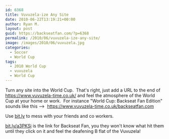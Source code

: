 ```yaml
---
id: 6368
title: Vuvuzela-ize Any Site
date: 2010-06-22T13:19:21+00:00
author: Ryan M.
layout: post
guid: https://backseatfan.com/?p=6368
permalink: /2010/06/vuvuzela-ize-any-site/
image: /images/2010/06/vuvuzela.jpg
categories:
  - Soccer
  - World Cup
tags:
  - 2010 World Cup
  - vuvuzela
  - World Cup
---
```


<div class="entry">
  <p>
    Turn any site into the World Cup.  That's right, just add a URL to the end of <a href="https://www.vuvuzela-time.co.uk/">https://www.vuvuzela-time.co.uk/</a> and feel the atmosphere of the World Cup at your home or work.  For instance "World Cup: Backseat Fan Edition" sounds like this -->  <a href="https://www.vuvuzela-time.co.uk/backseatfan.com ">https://www.vuvuzela-time.co.uk/backseatfan.com </a>
  </p>

  <p>
    Use <a href="https://bit.ly">bit.ly</a> to mess with your friends and co workers.
  </p>

  <p>
    <a href="https://bit.ly/a3PKSj">bit.ly/a3PKSj</a> is the link for Backseat Fan, you they won't know what hit them until they click on it and feel the deafening B flat of the Vuvuzela!
  </p>
</div>
